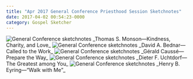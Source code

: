 ```yaml
---
title: "Apr 2017 General Conference Priesthood Session Sketchnotes"
date: 2017-04-02 00:54:23-0000
category: Gospel Sketcher
---
```


<img src="https://gospelsketcher.org/uploads/2018/6dc3709058.jpg" alt="General Conference sketchnotes" />
_Thomas S. Monson—Kindness, Charity, and Love_

<img src="https://gospelsketcher.org/uploads/2018/cda98ff70b.jpg" alt="General Conference sketchnotes" />
_David A. Bednar—Called to the Work_

<img src="https://gospelsketcher.org/uploads/2018/cc3fa78c2a.jpg" alt="General Conference sketchnotes" />
_Gérald Caussé—Prepare the Way_

<img src="https://gospelsketcher.org/uploads/2018/38d5dd5975.jpg" alt="General Conference sketchnotes" />
_Dieter F. Uchtdorf—The Greatest among You_

<img src="https://gospelsketcher.org/uploads/2018/0abce9e943.jpg" alt="General Conference sketchnotes" />
_Henry B. Eyring—“Walk with Me”_